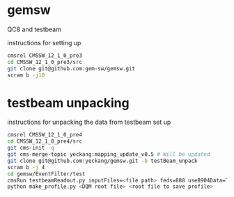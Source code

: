 # gemsw
QC8 and testbeam 

instructions for setting up
```bash
cmsrel CMSSW_12_1_0_pre3
cd CMSSW_12_1_0_pre3/src
git clone git@github.com:gem-sw/gemsw.git
scram b -j10
```

# testbeam unpacking
instructions for unpacking the data from testbeam set up
```bash
cmsrel CMSSW_12_1_0_pre4
cd CMSSW_12_1_0_pre4/src
git cms-init -q
git cms-merge-topic yeckang:mapping_update_v0.5 # Will be updated
git clone git@github.com:yeckang/gemsw.git -b testBeam_unpack
scram b -j 4
cd gemsw/EventFilter/test
cmsRun testbeamReadout.py inputFiles=<file path> feds=888 useB904Data=True dqm=True reconstruct=True
python make_profile.py <DQM root file> <root file to save profile>
```
